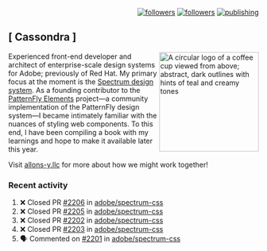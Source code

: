 <p align="right"><a rel="me" href="https://front-end.social/@castastrophe">
    <img alt="followers" title="Follow me on Mastodon" src="https://img.shields.io/mastodon/follow/109297102751309835?domain=https%3A%2F%2Ffront-end.social&label=Follow&logo=mastodon&logoColor=white&style=for-the-badge&labelColor=008080&color=006969"/></a>
  <a href="https://codepen.io/castastrophe/">
    <img alt="followers" title="Follow me on CodePen" src="https://img.shields.io/badge/16-1?color=640464&labelColor=7c007c&style=for-the-badge&logo=codepen&label=Follow"/></a>
<a href="https://castastrophe.medium.com/">
    <img alt="publishing" title="View articles on Medium" src="https://img.shields.io/badge/107-1?color=666&labelColor=444&label=subscribe&logo=medium&logoColor=white&style=for-the-badge"/></a>
</p>

## [&nbsp;Cassondra&nbsp;]

<img align="right" src="https://github-production-user-asset-6210df.s3.amazonaws.com/1840295/253016758-ba468774-1cd3-42c2-8f43-947b5eeb5edf.png" height="200" alt="A circular logo of a coffee cup viewed from above; abstract, dark outlines with hints of teal and creamy tones">

Experienced front-end developer and architect of enterprise-scale design systems for Adobe; previously of Red Hat. My primary focus at the moment is the [Spectrum design system](https://github.com/adobe/spectrum-css). As a founding contributor to the [PatternFly&nbsp;Elements](https://github.com/patternfly/patternfly-elements) project&mdash;a community implementation of the PatternFly design system&mdash;I became intimately familiar with the nuances of styling web components. To this end, I have been compiling a book with my learnings and hope to make it available later this year.

Visit [allons-y.llc](http://allons-y.llc/) for more about how we might work together!

### Recent activity

<!--START_SECTION:activity-->
1. ❌ Closed PR [#2206](https://github.com/adobe/spectrum-css/pull/2206) in [adobe/spectrum-css](https://github.com/adobe/spectrum-css)
2. ❌ Closed PR [#2205](https://github.com/adobe/spectrum-css/pull/2205) in [adobe/spectrum-css](https://github.com/adobe/spectrum-css)
3. ❌ Closed PR [#2202](https://github.com/adobe/spectrum-css/pull/2202) in [adobe/spectrum-css](https://github.com/adobe/spectrum-css)
4. ❌ Closed PR [#2203](https://github.com/adobe/spectrum-css/pull/2203) in [adobe/spectrum-css](https://github.com/adobe/spectrum-css)
5. 🗣 Commented on [#2201](https://github.com/adobe/spectrum-css/issues/2201#issuecomment-1750729160) in [adobe/spectrum-css](https://github.com/adobe/spectrum-css)
<!--END_SECTION:activity-->
